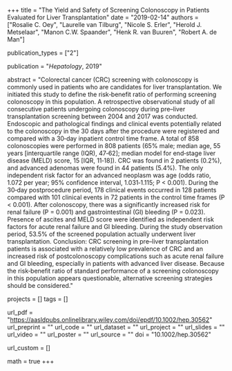 +++
title = "The Yield and Safety of Screening Colonoscopy in Patients Evaluated for Liver Transplantation"
date = "2019-02-14"
authors = ["Rosalie C. Oey", "Laurelle van Tilburg", "Nicole S. Erler",
"Herold J. Metselaar", "Manon C.W. Spaander", "Henk R. van Buuren", "Robert A. de Man"]

publication_types = ["2"]

publication = "*Hepatology*, 2019"

abstract = "Colorectal cancer (CRC) screening with colonoscopy is commonly used in patients who are candidates for liver transplantation. We initiated this study to define the risk‐benefit ratio of performing screening colonoscopy in this population. A retrospective observational study of all consecutive patients undergoing colonoscopy during pre–liver transplantation screening between 2004 and 2017 was conducted. Endoscopic and pathological findings and clinical events potentially related to the colonoscopy in the 30 days after the procedure were registered and compared with a 30‐day inpatient control time frame. A total of 858 colonoscopies were performed in 808 patients (65% male; median age, 55 years [interquartile range (IQR), 47‐62]; median model for end‐stage liver disease (MELD) score, 15 [IQR, 11‐18]). CRC was found in 2 patients (0.2%), and advanced adenomas were found in 44 patients (5.4%). The only independent risk factor for an advanced neoplasm was age (odds ratio, 1.072 per year; 95% confidence interval, 1.031‐1.115; P < 0.001). During the 30‐day postprocedure period, 178 clinical events occurred in 128 patients compared with 101 clinical events in 72 patients in the control time frames (P < 0.001). After colonoscopy, there was a significantly increased risk for renal failure (P = 0.001) and gastrointestinal (GI) bleeding (P = 0.023). Presence of ascites and MELD score were identified as independent risk factors for acute renal failure and GI bleeding. During the study observation period, 53.5% of the screened population actually underwent liver transplantation. Conclusion: CRC screening in pre–liver transplantation patients is associated with a relatively low prevalence of CRC and an increased risk of postcolonoscopy complications such as acute renal failure and GI bleeding, especially in patients with advanced liver disease. Because the risk‐benefit ratio of standard performance of a screening colonoscopy in this population appears questionable, alternative screening strategies should be considered."

projects = []
tags = []

url_pdf = "https://aasldpubs.onlinelibrary.wiley.com/doi/epdf/10.1002/hep.30562"
url_preprint = ""
url_code = ""
url_dataset = ""
url_project = ""
url_slides = ""
url_video = ""
url_poster = ""
url_source = ""
doi = "10.1002/hep.30562"

url_custom = []

math = true
+++
